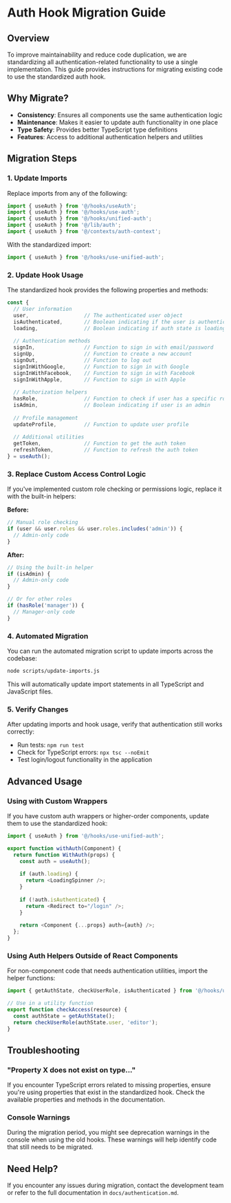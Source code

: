 # Auth Hook Migration Guide

## Overview

To improve maintainability and reduce code duplication, we are standardizing all authentication-related functionality to use a single implementation. This guide provides instructions for migrating existing code to use the standardized auth hook.

## Why Migrate?

- **Consistency**: Ensures all components use the same authentication logic
- **Maintenance**: Makes it easier to update auth functionality in one place
- **Type Safety**: Provides better TypeScript type definitions
- **Features**: Access to additional authentication helpers and utilities

## Migration Steps

### 1. Update Imports

Replace imports from any of the following:
```typescript
import { useAuth } from '@/hooks/useAuth';
import { useAuth } from '@/hooks/use-auth';
import { useAuth } from '@/hooks/unified-auth';
import { useAuth } from '@/lib/auth';
import { useAuth } from '@/contexts/auth-context';
```

With the standardized import:
```typescript
import { useAuth } from '@/hooks/use-unified-auth';
```

### 2. Update Hook Usage

The standardized hook provides the following properties and methods:

```typescript
const {
  // User information
  user,                  // The authenticated user object
  isAuthenticated,       // Boolean indicating if the user is authenticated
  loading,               // Boolean indicating if auth state is loading
  
  // Authentication methods
  signIn,                // Function to sign in with email/password
  signUp,                // Function to create a new account
  signOut,               // Function to log out
  signInWithGoogle,      // Function to sign in with Google
  signInWithFacebook,    // Function to sign in with Facebook
  signInWithApple,       // Function to sign in with Apple
  
  // Authorization helpers
  hasRole,               // Function to check if user has a specific role
  isAdmin,               // Boolean indicating if user is an admin
  
  // Profile management
  updateProfile,         // Function to update user profile
  
  // Additional utilities
  getToken,              // Function to get the auth token
  refreshToken,          // Function to refresh the auth token
} = useAuth();
```

### 3. Replace Custom Access Control Logic

If you've implemented custom role checking or permissions logic, replace it with the built-in helpers:

**Before:**
```typescript
// Manual role checking
if (user && user.roles && user.roles.includes('admin')) {
  // Admin-only code
}
```

**After:**
```typescript
// Using the built-in helper
if (isAdmin) {
  // Admin-only code
}

// Or for other roles
if (hasRole('manager')) {
  // Manager-only code
}
```

### 4. Automated Migration

You can run the automated migration script to update imports across the codebase:

```bash
node scripts/update-imports.js
```

This will automatically update import statements in all TypeScript and JavaScript files.

### 5. Verify Changes

After updating imports and hook usage, verify that authentication still works correctly:

- Run tests: `npm run test`
- Check for TypeScript errors: `npx tsc --noEmit`
- Test login/logout functionality in the application

## Advanced Usage

### Using with Custom Wrappers

If you have custom auth wrappers or higher-order components, update them to use the standardized hook:

```typescript
import { useAuth } from '@/hooks/use-unified-auth';

export function withAuth(Component) {
  return function WithAuth(props) {
    const auth = useAuth();
    
    if (auth.loading) {
      return <LoadingSpinner />;
    }
    
    if (!auth.isAuthenticated) {
      return <Redirect to="/login" />;
    }
    
    return <Component {...props} auth={auth} />;
  };
}
```

### Using Auth Helpers Outside of React Components

For non-component code that needs authentication utilities, import the helper functions:

```typescript
import { getAuthState, checkUserRole, isAuthenticated } from '@/hooks/use-unified-auth';

// Use in a utility function
export function checkAccess(resource) {
  const authState = getAuthState();
  return checkUserRole(authState.user, 'editor');
}
```

## Troubleshooting

### "Property X does not exist on type..."

If you encounter TypeScript errors related to missing properties, ensure you're using properties that exist in the standardized hook. Check the available properties and methods in the documentation.

### Console Warnings

During the migration period, you might see deprecation warnings in the console when using the old hooks. These warnings will help identify code that still needs to be migrated.

## Need Help?

If you encounter any issues during migration, contact the development team or refer to the full documentation in `docs/authentication.md`. 
